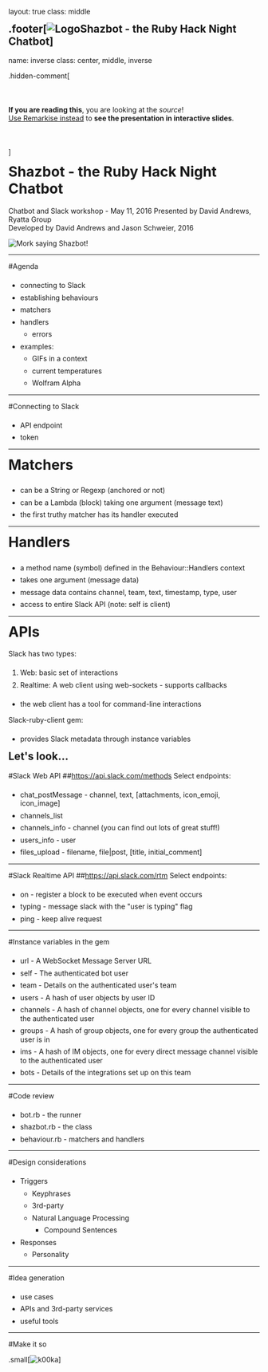 <style type="text/css">

  h1, h2, h3 {
    margin-top:       0;
  }

  ul, li {
    line-height:      125%;
  }

  li {
    padding-top:      0.5em;
  }

  .remark-slide-container:first-child .remark-slide-number {
    visibility:       hidden;
  }

  .remark-slide-number,
  .remark-slide-content .footer {
    position:         absolute;
    bottom:           0.5rem;
    font-size:        67%;
    line-height:      24px;
    opacity:          1;
  }

  .remark-slide-number {
    right:            1rem;
  }

  .remark-slide-content .footer {
    left:             1rem;
  }

  .remark-slide-content .footer img {
    vertical-align:   middle;
    max-height:       24px;
    margin-right:     0.5rem;
  }

  .hidden-comment {
    display:          none;
  }

  .half img {
    width:            50%;
  }

  .appendix {
    background-color: #ffffc0;
  }

  .smaller img {
    width:            90%;
  }

  .small img {
    width:            20%;
  }

  .green {
    color:            #00c000;
  }

  .remark-code {
    font-size:        20px;
  }

  .nb-call {
    color:            #0000c0;
  }

  .nb {
    font-size:        67%;
    text-align        right;
    vertical-align:   bottom;
    color:            #0000c0;
  }

  code, .remark-code {
    color:            #ff0000;
  }

  pre code.remark-code {
    color:            inherit;
  }

  a code {
    color:            inherit;
  }

</style>

layout: true
class: middle

.footer[![Logo](https://raw.githubusercontent.com/k00ka/shazbot/master/images/shazbot.png)Shazbot - the Ruby Hack Night Chatbot]
---
name: inverse
class: center, middle, inverse

<!--·······················································································
If you aren't seeing this as an interactive presentation, in slides, open it with Remarkise:
https://gnab.github.io/remark/remarkise?url=https://raw.githubusercontent.com/k00ka/shazbot/master/SLIDES.md
·························································································-->
.hidden-comment[<br><br><br><br>**If you are reading this**, you are looking at the *source*! <br> [Use
Remarkise instead](https://gnab.github.io/remark/remarkise?url=https://raw.githubusercontent.com/k00ka/shazbot/master/SLIDES.md) to **see the presentation in interactive slides**.<br><br><br><br>]

# Shazbot - the Ruby Hack Night Chatbot
Chatbot and Slack workshop - May 11, 2016 
Presented by David Andrews, Ryatta Group  
Developed by David Andrews and Jason Schweier, 2016  
  
![Mork saying Shazbot!](https://raw.githubusercontent.com/k00ka/shazbot/master/images/mork.png)

---

#Agenda
* connecting to Slack
* establishing behaviours
* matchers
* handlers
  * errors
* examples:
  * GIFs in a context
  * current temperatures
  * Wolfram Alpha
---

#Connecting to Slack
* API endpoint
* token
---

# Matchers
* can be a String or Regexp (anchored or not)
* can be a Lambda (block) taking one argument (message text)
* the first truthy matcher has its handler executed
---

# Handlers
* a method name (symbol) defined in the Behaviour::Handlers context
* takes one argument (message data)
* message data contains channel, team, text, timestamp, type, user
* access to entire Slack API (note: self is client)
---

# APIs
Slack has two types:
1. Web: basic set of interactions
1. Realtime: A web client using web-sockets - supports callbacks  
* the web client has a tool for command-line interactions

Slack-ruby-client gem:
* provides Slack metadata through instance variables

Let's look...
---

#Slack Web API
##https://api.slack.com/methods
Select endpoints:
* chat_postMessage - channel, text, [attachments, icon_emoji, icon_image]
* channels_list
* channels_info - channel (you can find out lots of great stuff!)
* users_info - user
* files_upload - filename, file|post, [title, initial_comment]
---

#Slack Realtime API
##https://api.slack.com/rtm
Select endpoints:
* on <event> - register a block to be executed when event occurs
* typing - message slack with the "user is typing" flag
* ping - keep alive request
---

#Instance variables in the gem
* url - A WebSocket Message Server URL
* self - The authenticated bot user
* team - Details on the authenticated user's team
* users - A hash of user objects by user ID
* channels - A hash of channel objects, one for every channel visible to the authenticated user
* groups - A hash of group objects, one for every group the authenticated user is in
* ims - A hash of IM objects, one for every direct message channel visible to the authenticated user
* bots - Details of the integrations set up on this team
---

#Code review
* bot.rb - the runner
* shazbot.rb - the class
* behaviour.rb - matchers and handlers
---

#Design considerations
* Triggers
  * Keyphrases
  * 3rd-party
  * Natural Language Processing
    * Compound Sentences
* Responses
  * Personality
---

#Idea generation
* use cases
* APIs and 3rd-party services
* useful tools

---

#Make it so

.small[![k00ka](https://emoji.slack-edge.com/T06HP930V/k00ka/86bb3793626f1a2e.png)]
